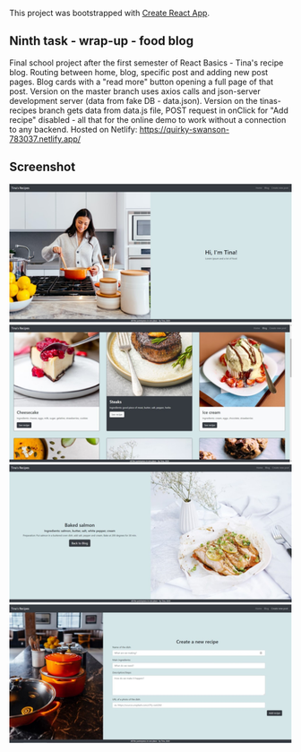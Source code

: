 This project was bootstrapped with [Create React App](https://github.com/facebook/create-react-app).

## Ninth task - wrap-up - food blog

Final school project after the first semester of React Basics - Tina's recipe blog.
Routing between home, blog, specific post and adding new post pages. Blog cards with a "read more" button opening a full page of that post.
Version on the master branch uses axios calls and json-server development server (data from fake DB - data.json). Version on the tinas-recipes branch gets data from data.js file, POST request in onClick for "Add recipe" disabled - all that for the online demo to work without a connection to any backend.
Hosted on Netlify: https://quirky-swanson-783037.netlify.app/

## Screenshot

![9_tinas_recipes_blog](./public/9_screenshot.png?raw=true)
